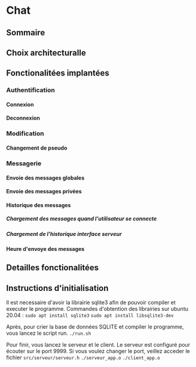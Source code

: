 # Chat
## Sommaire

## Choix architecturalle

## Fonctionalitées implantées

### Authentification
#### Connexion
#### Deconnexion

### Modification
#### Changement de pseudo

### Messagerie
#### Envoie des messages globales
#### Envoie des messages privées
#### Historique des messages
##### Chargement des messages quand l'utilisateur se connecte
##### Chargement de l'historique interface serveur
#### Heure d'envoye des messages

## Detailles fonctionalitées

## Instructions d'initialisation
Il est necessaire d'avoir la librairie sqlite3 afin de pouvoir compiler et executer le programme.
Commandes d'obtention des librairies sur ubuntu 20.04 :
`sudo apt install sqlite3`
`sudo apt install libsqlite3-dev`

Après, pour crier la base de données SQLITE et compiler le programme, vous lancez le script run.
`./run.sh`

Pour finir, vous lancez le serveur et le client. Le serveur est configuré pour écouter sur le port 9999. 
Si vous voulez changer le port, veillez acceder le fichier `src/serveur/serveur.h`
`./serveur_app.o`
`./client_app.o`
